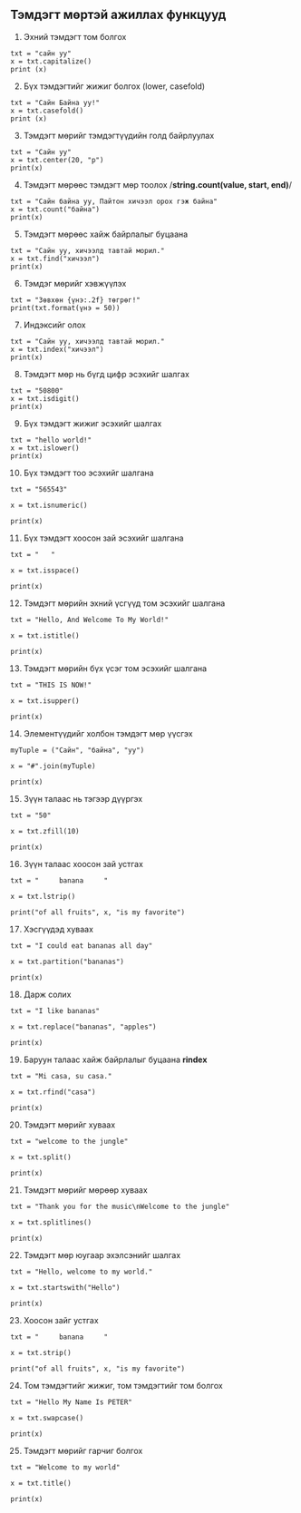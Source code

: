 ## Тэмдэгт мөртэй ажиллах функцууд
1. Эхний тэмдэгт том болгох
```
txt = "сайн уу"
x = txt.capitalize()
print (x)
```
2. Бүх тэмдэгтийг жижиг болгох (lower, casefold)
```
txt = "Сайн Байна уу!"
x = txt.casefold()
print (x)
```
3. Тэмдэгт мөрийг тэмдэгтүүдийн голд байрлуулах
```
txt = "Сайн уу"
x = txt.center(20, "p")
print(x)
```
4. Тэмдэгт мөрөөс тэмдэгт мөр тоолох /**string.count(value, start, end)**/
```
txt = "Сайн байна уу, Пайтон хичээл орох гэж байна"
x = txt.count("байна")
print(x)
```
5. Тэмдэгт мөрөөс хайж байрлалыг буцаана
```
txt = "Сайн уу, хичээлд тавтай морил."
x = txt.find("хичээл")
print(x)
```
6. Тэмдэг мөрийг хэвжүүлэх
```
txt = "Зөвхөн {үнэ:.2f} төгрөг!"
print(txt.format(үнэ = 50))
```
7. Индэксийг олох
```
txt = "Сайн уу, хичээлд тавтай морил."
x = txt.index("хичээл")
print(x)
```
8. Тэмдэгт мөр нь бүгд цифр эсэхийг шалгах
```
txt = "50800"
x = txt.isdigit()
print(x)
```
9. Бүх тэмдэгт жижиг эсэхийг шалгах
```
txt = "hello world!"
x = txt.islower()
print(x)
```
10. Бүх тэмдэгт тоо эсэхийг шалгана
```
txt = "565543"

x = txt.isnumeric()

print(x)
```
11. Бүх тэмдэгт хоосон зай эсэхийг шалгана
```
txt = "   "

x = txt.isspace()

print(x)
```
12. Тэмдэгт мөрийн эхний үсгүүд том эсэхийг шалгана
```
txt = "Hello, And Welcome To My World!"

x = txt.istitle()

print(x)
```
13. Тэмдэгт мөрийн бүх үсэг том эсэхийг шалгана
```
txt = "THIS IS NOW!"

x = txt.isupper()

print(x)
```
14. Элементүүдийг холбон тэмдэгт мөр үүсгэх
```
myTuple = ("Сайн", "байна", "уу")

x = "#".join(myTuple)

print(x)

```
15. Зүүн талаас нь тэгээр дүүргэх
```
txt = "50"

x = txt.zfill(10)

print(x)
```
16. Зүүн талаас хоосон зай устгах
```
txt = "     banana     "

x = txt.lstrip()

print("of all fruits", x, "is my favorite")
```
17. Хэсгүүдэд хуваах
```
txt = "I could eat bananas all day"

x = txt.partition("bananas")

print(x)
```
18. Дарж солих
```
txt = "I like bananas"

x = txt.replace("bananas", "apples")

print(x)
```
19. Баруун талаас хайж байрлалыг буцаана **rindex**
```
txt = "Mi casa, su casa."

x = txt.rfind("casa")

print(x)
```
20. Тэмдэгт мөрийг хуваах
```
txt = "welcome to the jungle"

x = txt.split()

print(x)
```
21. Тэмдэгт мөрийг мөрөөр хуваах
```
txt = "Thank you for the music\nWelcome to the jungle"

x = txt.splitlines()

print(x)
```
22. Тэмдэгт мөр юугаар эхэлсэнийг шалгах
```
txt = "Hello, welcome to my world."

x = txt.startswith("Hello")

print(x)
```
23. Хоосон зайг устгах
```
txt = "     banana     "

x = txt.strip()

print("of all fruits", x, "is my favorite")
```
24. Том тэмдэгтийг жижиг, том тэмдэгтийг том болгох
```
txt = "Hello My Name Is PETER"

x = txt.swapcase()

print(x)
```
25. Тэмдэгт мөрийг гарчиг болгох
```
txt = "Welcome to my world"

x = txt.title()

print(x)
```
